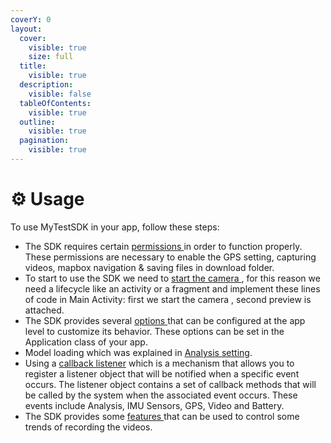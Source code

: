 ```yaml
---
coverY: 0
layout:
  cover:
    visible: true
    size: full
  title:
    visible: true
  description:
    visible: false
  tableOfContents:
    visible: true
  outline:
    visible: true
  pagination:
    visible: true
---
```


# ⚙ Usage

To use MyTestSDK in your app, follow these steps:

* The SDK requires certain [permissions ](permissions.md)in order to function properly. These permissions are necessary to enable the GPS setting, capturing videos, mapbox navigation & saving files in download folder.
* To start to use the SDK we need to [start the camera ](start-gizo-analysis.md), for this reason we need a lifecycle like an activity or a fragment and implement these lines of code in Main Activity: first we start the camera , second preview is attached.
* The SDK provides several [options ](app-options/)that can be configured at the app level to customize its behavior. These options can be set in the Application class of your app.
* Model loading which was explained in [Analysis setting](app-options/gizoanalysissettings.md#step-3-loading-model).
* Using a  [callback listener](call-back-listeners.md) which is a mechanism that allows you to register a listener object that will be notified when a specific event occurs. The listener object contains a set of callback methods that will be called by the system when the associated event occurs. These events include Analysis, IMU Sensors, GPS, Video and Battery.
* The SDK provides some [features ](features.md)that can be used to control some trends of recording the videos.

































##
